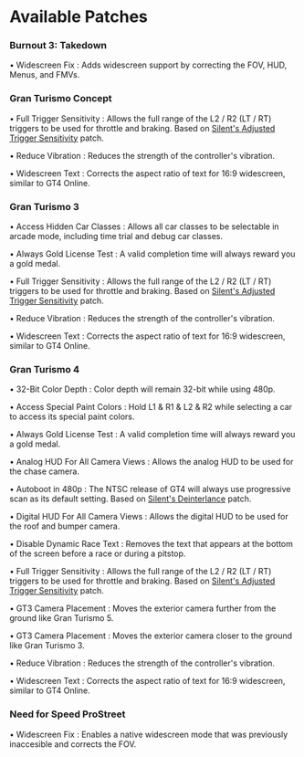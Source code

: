 # Available Patches  

### Burnout 3: Takedown  
• Widescreen Fix : Adds widescreen support by correcting the FOV, HUD, Menus, and FMVs. 

### Gran Turismo Concept  
• Full Trigger Sensitivity : Allows the full range of the L2 / R2 (LT / RT) triggers to be used for throttle and braking. Based on [Silent's Adjusted Trigger Sensitivity](https://github.com/CookiePLMonster/Console-Cheat-Codes/tree/master/PS2/Gran%20Turismo%20Concept/Adjusted%20triggers%20sensitivity) patch.   

• Reduce Vibration : Reduces the strength of the controller's vibration.  

• Widescreen Text : Corrects the aspect ratio of text for 16:9 widescreen, similar to GT4 Online.  

### Gran Turismo 3   
• Access Hidden Car Classes : Allows all car classes to be selectable in arcade mode, including time trial and debug car classes.  

• Always Gold License Test : A valid completion time will always reward you a gold medal.  
  
• Full Trigger Sensitivity : Allows the full range of the L2 / R2 (LT / RT) triggers to be used for throttle and braking. Based on [Silent's Adjusted Trigger Sensitivity](https://github.com/CookiePLMonster/Console-Cheat-Codes/tree/master/PS2/Gran%20Turismo%203/Adjusted%20triggers%20sensitivity) patch.   

• Reduce Vibration : Reduces the strength of the controller's vibration.  

• Widescreen Text : Corrects the aspect ratio of text for 16:9 widescreen, similar to GT4 Online.  

### Gran Turismo 4  
• 32-Bit Color Depth : Color depth will remain 32-bit while using 480p.  

• Access Special Paint Colors : Hold L1 & R1 & L2 & R2 while selecting a car to access its special paint colors.  

• Always Gold License Test : A valid completion time will always reward you a gold medal.  

• Analog HUD For All Camera Views : Allows the analog HUD to be used for the chase camera.  

• Autoboot in 480p : The NTSC release of GT4 will always use progressive scan as its default setting. Based on [Silent's Deinterlance](https://github.com/CookiePLMonster/Console-Cheat-Codes/tree/master/PS2/Gran%20Turismo%204/Deinterlace) patch.  

• Digital HUD For All Camera Views : Allows the digital HUD to be used for the roof and bumper camera.  

• Disable Dynamic Race Text : Removes the text that appears at the bottom of the screen before a race or during a pitstop.  

• Full Trigger Sensitivity : Allows the full range of the L2 / R2 (LT / RT) triggers to be used for throttle and braking. Based on [Silent's Adjusted Trigger Sensitivity](https://github.com/CookiePLMonster/Console-Cheat-Codes/tree/master/PS2/Gran%20Turismo%203/Adjusted%20triggers%20sensitivity) patch.   

• GT3 Camera Placement : Moves the exterior camera further from the ground like Gran Turismo 5.  

• GT3 Camera Placement : Moves the exterior camera closer to the ground like Gran Turismo 3.  

• Reduce Vibration : Reduces the strength of the controller's vibration.  

• Widescreen Text : Corrects the aspect ratio of text for 16:9 widescreen, similar to GT4 Online.  

### Need for Speed ProStreet  
• Widescreen Fix : Enables a native widescreen mode that was previously inaccesible and corrects the FOV.  